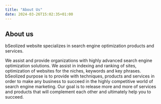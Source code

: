 ```yaml
---
title: "About Us"
date: 2024-03-26T15:02:35+01:00
---
```


## About us

bSeolized website specializes in search engine optimization products and services.

We assist and provide organizations with highly advanced search engine optimization solutions. We assist in indexing and ranking of sites, optimization of websites for the niches, keywords and key phrases. bSeolized purpose is to provide with techniques, products and services in order to make any business to succeed in the highly competitive world of search engine marketing. Our goal is to release more and more of services and products that will complement each other and ultimately help you to succeed.